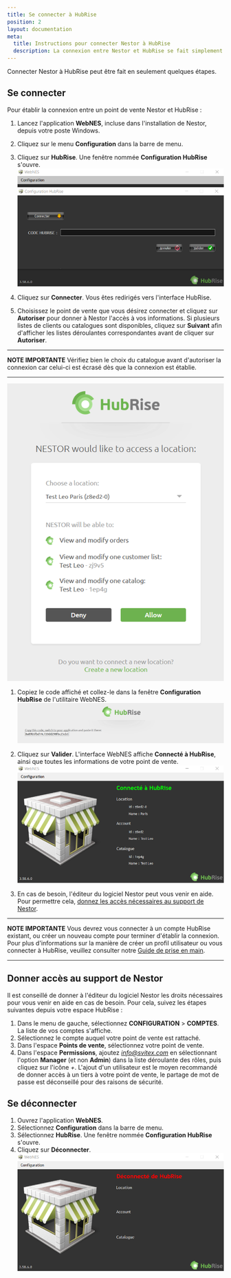 ```yaml
---
title: Se connecter à HubRise
position: 2
layout: documentation
meta:
  title: Instructions pour connecter Nestor à HubRise
  description: La connexion entre Nestor et HubRise se fait simplement grâce à l'utilitaire WebNES, inclus dans l'installation de Nestor sur votre poste Windows.
---
```


Connecter Nestor à HubRise peut être fait en seulement quelques étapes.

## Se connecter

Pour établir la connexion entre un point de vente Nestor et HubRise :

1. Lancez l'application **WebNES**, incluse dans l'installation de Nestor, depuis votre poste Windows.
1. Cliquez sur le menu **Configuration** dans la barre de menu.
1. Cliquez sur **HubRise**. Une fenêtre nommée **Configuration HubRise** s'ouvre.
   ![Connexion à HubRise - Configuration HubRise](../images/001-fr-nestor-configuration-hubrise.png)

1. Cliquez sur **Connecter**. Vous êtes redirigés vers l'interface HubRise.
1. Choisissez le point de vente que vous désirez connecter et cliquez sur **Autoriser** pour donner à Nestor l'accès à vos informations. Si plusieurs listes de clients ou catalogues sont disponibles, cliquez sur **Suivant** afin d'afficher les listes déroulantes correspondantes avant de cliquer sur **Autoriser**.

---

**NOTE IMPORTANTE** Vérifiez bien le choix du catalogue avant d'autoriser la connexion car celui-ci est écrasé dès que la connexion est établie.

---

   ![Connexion à HubRise - Choix du point de vente](../images/002-fr-nestor-connexion-location.png)

1. Copiez le code affiché et collez-le dans la fenêtre **Configuration HubRise** de l'utilitaire WebNES.
   ![Connexion à HubRise - Affichage du code](../images/003-fr-nestor-connexion-code.png)

1. Cliquez sur **Valider**. L'interface WebNES affiche **Connecté à HubRise**, ainsi que toutes les informations de votre point de vente.
   ![Connexion à HubRise - Informations du point de vente](../images/004-fr-nestor-connecte.png)

1. En cas de besoin, l'éditeur du logiciel Nestor peut vous venir en aide. Pour permettre cela, [donnez les accès nécessaires au support de Nestor](/apps/nestor/connect-hubrise#donner-acc-s-au-support-de-nestor).

---

**NOTE IMPORTANTE** Vous devrez vous connecter à un compte HubRise existant, ou créer un nouveau compte pour terminer d'établir la connexion. Pour plus d'informations sur la manière de créer un profil utilisateur ou vous connecter à HubRise, veuillez consulter notre [Guide de prise en main](/docs/getting-started/).

---

## Donner accès au support de Nestor

Il est conseillé de donner à l'éditeur du logiciel Nestor les droits nécessaires pour vous venir en aide en cas de besoin. Pour cela, suivez les étapes suivantes depuis votre espace HubRise :

1. Dans le menu de gauche, sélectionnez **CONFIGURATION** > **COMPTES**. La liste de vos comptes s'affiche.
1. Sélectionnez le compte auquel votre point de vente est rattaché.
1. Dans l'espace **Points de vente**, sélectionnez votre point de vente.
1. Dans l'espace **Permissions**, ajoutez *info@svitex.com* en sélectionnant l'option **Manager** (et non **Admin**) dans la liste déroulante des rôles, puis cliquez sur l'icône *+*. L'ajout d'un utilisateur est le moyen recommandé de donner accès à un tiers à votre point de vente, le partage de mot de passe est déconseillé pour des raisons de sécurité.

## Se déconnecter

1. Ouvrez l'application **WebNES**.
1. Sélectionnez **Configuration** dans la barre de menu.
1. Sélectionnez **HubRise**. Une fenêtre nommée **Configuration HubRise** s'ouvre.
1. Cliquez sur **Déconnecter**.
   ![Connexion à HubRise - Déconnexion](../images/005-fr-nestor-deconnecte.png)
